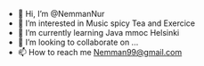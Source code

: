 - 👋 Hi, I’m @NemmanNur
- 👀 I’m interested in  Music spicy Tea and Exercice 
- 🌱 I’m currently learning  Java mmoc Helsinki
- 💞️ I’m looking to collaborate on ...
- 📫 How to reach me Nemman99@gmail.com

<!---
NemmanNur/NemmanNur is a ✨ special ✨ repository because its `README.md` (this file) appears on your GitHub profile.
You can click the Preview link to take a look at your changes.
--->

